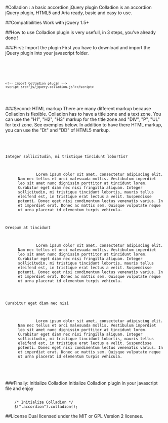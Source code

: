 #Colladion : a basic accordion jQuery plugin
Colladion is an accordion jQuery plugin, HTML5 and Aria ready, basic and easy to use.

##Compatibilities
Work with jQuery 1.5+

##How to use
Colladion plugin is very usefull, in 3 steps, you've already done !

###First: Import the plugin
First you have to download and import the jQuery plugin into your javascript folder.
<pre><code>
	<!-- Grab Google CDN's jQuery -->
    <script src="//ajax.googleapis.com/ajax/libs/jquery/1.7.2/jquery.min.js"></script>
    <!-- Import Colladion plugin -->
    <script src="js/jquery.colladion.js"></script>
</code></pre>

###Second: HTML markup
There are many different markup because Colladion is flexible.
Colladion has to have a title zone and a text zone. You can use the "H1", "H2", "H3" markup for the title zone and "DIV", "P", "UL" for text zone. See exemples below.
In addition to have there HTML markup, you can use the "Dt" and "DD" of HTML5 markup.

<pre><code>
<dl class="accordion">
    <dt>Integer sollicitudin, mi tristique tincidunt lobortis?<span></span></dt>
    <dd>
        Lorem ipsum dolor sit amet, consectetur adipiscing elit. Nam nec tellus et orci malesuada mollis. Vestibulum imperdiet leo sit amet nunc dignissim porttitor at tincidunt lorem. Curabitur eget diam nec nisi fringilla aliquam. Integer sollicitudin, mi tristique tincidunt lobortis, mauris tellus eleifend est, in tristique erat lectus a velit. Suspendisse potenti. Donec eget nisi condimentum lectus venenatis varius. In et imperdiet erat. Donec ac mattis sem. Quisque vulputate neque ut urna placerat id elementum turpis vehicula.
    </dd>
    <dt>Orespum at tincidunt<span></span></dt>
    <dd>
    	Lorem ipsum dolor sit amet, consectetur adipiscing elit. Nam nec tellus et orci malesuada mollis. Vestibulum imperdiet leo sit amet nunc dignissim porttitor at tincidunt lorem. Curabitur eget diam nec nisi fringilla aliquam. Integer sollicitudin, mi tristique tincidunt lobortis, mauris tellus eleifend est, in tristique erat lectus a velit. Suspendisse potenti. Donec eget nisi condimentum lectus venenatis varius. In et imperdiet erat. Donec ac mattis sem. Quisque vulputate neque ut urna placerat id elementum turpis vehicula.
    </dd>

    <dt>Curabitur eget diam nec nisi<span></span></dt>
    <dd>
    	Lorem ipsum dolor sit amet, consectetur adipiscing elit. Nam nec tellus et orci malesuada mollis. Vestibulum imperdiet leo sit amet nunc dignissim porttitor at tincidunt lorem. Curabitur eget diam nec nisi fringilla aliquam. Integer sollicitudin, mi tristique tincidunt lobortis, mauris tellus eleifend est, in tristique erat lectus a velit. Suspendisse potenti. Donec eget nisi condimentum lectus venenatis varius. In et imperdiet erat. Donec ac mattis sem. Quisque vulputate neque ut urna placerat id elementum turpis vehicula.
	</dd>
</dl>
</code></pre>

###Finally: Initialize Colladion
Initialize Colladion plugin in your javascript file and enjoy

<pre><code>
    /* Initialize Colladion */
	$(".accordion").colladion();
</code></pre>

##License
Dual licensed under the MIT or GPL Version 2 licenses.